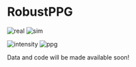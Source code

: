 # RobustPPG

![real](https://user-images.githubusercontent.com/26046462/195934992-2ff06c4d-b975-44d4-ad5e-fa08e5e0a6b6.gif)
![sim](https://user-images.githubusercontent.com/26046462/195935021-16455691-aff4-42b6-8918-17e6819e3bb4.gif)

![intensity](https://user-images.githubusercontent.com/26046462/195930342-04c9f7ef-e93c-43ea-b05e-6e486c96e6fa.gif) 
![ppg](https://user-images.githubusercontent.com/26046462/195930344-4123fa1f-31ff-4473-beff-dc8bda70382d.gif)


Data and code will be made available soon!
